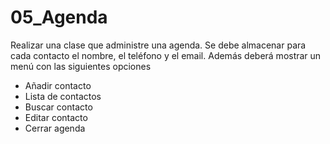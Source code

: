 # 05_Agenda
Realizar una clase que administre una agenda. Se debe almacenar
para cada contacto el nombre, el teléfono y el email. Además
deberá mostrar un menú con las siguientes opciones

* Añadir contacto
* Lista de contactos
* Buscar contacto
* Editar contacto
* Cerrar agenda